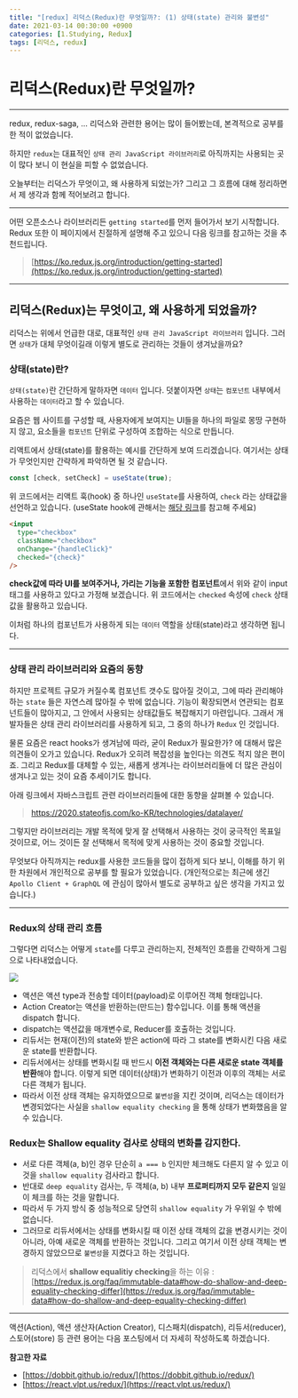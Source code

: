 ```yaml
---
title: "[redux] 리덕스(Redux)란 무엇일까?: (1) 상태(state) 관리와 불변성"
date: 2021-03-14 00:30:00 +0900
categories: [1.Studying, Redux]
tags: [리덕스, redux]
---
```


# **리덕스(Redux)란 무엇일까?**

---

redux, redux-saga, ... 리덕스와 관련한 용어는 많이 들어봤는데, 본격적으로 공부를 한 적이 없었습니다.

하지만 `redux`는 대표적인 `상태 관리 JavaScript 라이브러리`로 아직까지는 사용되는 곳이 많다 보니 이 현실을 피할 수 없었습니다.

오늘부터는 리덕스가 무엇이고, 왜 사용하게 되었는가? 그리고 그 흐름에 대해 정리하면서 제 생각과 함께 적어보려고 합니다.

---

어떤 오픈소스나 라이브러리든 `getting started`를 먼저 들어가서 보기 시작합니다. Redux 또한 이 페이지에서 친절하게 설명해 주고 있으니 다음 링크를 참고하는 것을 추천드립니다.

> [https://ko.redux.js.org/introduction/getting-started](https://ko.redux.js.org/introduction/getting-started)

---

## **리덕스(Redux)는 무엇이고, 왜 사용하게 되었을까?**

리덕스는 위에서 언급한 대로, 대표적인 `상태 관리 JavaScript 라이브러리` 입니다. 그러면 `상태`가 대체 무엇이길래 이렇게 별도로 관리하는 것들이 생겨났을까요?

### **상태(state)란?**

`상태(state)`란 간단하게 말하자면 `데이터` 입니다. 덧붙이자면 `상태`는 `컴포넌트` 내부에서 사용하는 `데이터`라고 할 수 있습니다.

요즘은 웹 사이트를 구성할 때, 사용자에게 보여지는 UI들을 하나의 파일로 몽땅 구현하지 않고, 요소들을 `컴포넌트` 단위로 구성하여 조합하는 식으로 만듭니다.

리액트에서 상태(state)를 활용하는 예시를 간단하게 보여 드리겠습니다. 여기서는 상태가 무엇인지만 간략하게 파악하면 될 것 같습니다.

```javascript
const [check, setCheck] = useState(true);
```

위 코드에서는 리액트 훅(hook) 중 하나인 `useState`를 사용하여, `check` 라는 상태값을 선언하고 있습니다. (useState hook에 관해서는 [해당 링크](https://chanhuiseok.github.io/posts/react-6/)를 참고해 주세요)

```html
<input
  type="checkbox"
  className="checkbox"
  onChange="{handleClick}"
  checked="{check}"
/>
```

**check값에 따라 UI를 보여주거나, 가리는 기능을 포함한 컴포넌트**에서 위와 같이 input 태그를 사용하고 있다고 가정해 보겠습니다. 위 코드에서는 `checked` 속성에 `check` 상태값을 활용하고 있습니다.

이처럼 하나의 컴포넌트가 사용하게 되는 `데이터` 역할을 상태(state)라고 생각하면 됩니다.

---

### **상태 관리 라이브러리와 요즘의 동향**

하지만 프로젝트 규모가 커질수록 컴포넌트 갯수도 많아질 것이고, 그에 따라 관리해야 하는 `state` 들은 자연스레 많아질 수 밖에 없습니다. 기능이 확장되면서 연관되는 컴포넌트들이 많아지고, 그 안에서 사용되는 상태값들도 복잡해지기 마련입니다. 그래서 개발자들은 상태 관리 라이브러리를 사용하게 되고, 그 중의 하나가 `Redux` 인 것입니다.

물론 요즘은 react hooks가 생겨남에 따라, 굳이 Redux가 필요한가? 에 대해서 많은 의견들이 오가고 있습니다. Redux가 오히려 복잡성을 높인다는 의견도 적지 않은 편이죠. 그리고 Redux를 대체할 수 있는, 새롭게 생겨나는 라이브러리들에 더 많은 관심이 생겨나고 있는 것이 요즘 추세이기도 합니다.

아래 링크에서 자바스크립트 관련 라이브러리들에 대한 동향을 살펴볼 수 있습니다.

> https://2020.stateofjs.com/ko-KR/technologies/datalayer/

그렇지만 라이브러리는 개발 목적에 맞게 잘 선택해서 사용하는 것이 궁극적인 목표일 것이므로, 어느 것이든 잘 선택해서 목적에 맞게 사용하는 것이 중요할 것입니다.

무엇보다 아직까지는 redux를 사용한 코드들을 많이 접하게 되다 보니, 이해를 하기 위한 차원에서 개인적으로 공부를 할 필요가 있었습니다. (개인적으로는 최근에 생긴 `Apollo Client + GraphQL` 에 관심이 많아서 별도로 공부하고 싶은 생각을 가지고 있습니다.)

---

### **Redux의 상태 관리 흐름**

그렇다면 리덕스는 어떻게 `state`를 다루고 관리하는지, 전체적인 흐름을 간략하게 그림으로 나타내었습니다.

![](https://drive.google.com/uc?export=download&id=1mffQ7o-Wv1BGj5AZY-R8zU76UPZ63ZAz)

- 액션은 액션 type과 전송할 데이터(payload)로 이루어진 객체 형태입니다.
- Action Creator는 액션을 반환하는(만드는) 함수입니다. 이를 통해 액션을 dispatch 합니다.
- dispatch는 액션값을 매개변수로, Reducer를 호출하는 것입니다.
- 리듀서는 현재(이전)의 state와 받은 action에 따라 그 state를 변화시킨 다음 새로운 state를 반환합니다.
- 리듀서에서는 상태를 변화시킬 때 반드시 **이전 객체와는 다른 새로운 state 객체를 반환**해야 합니다. 이렇게 되면 데이터(상태)가 변화하기 이전과 이후의 객체는 서로 다른 객체가 됩니다.
- 따라서 이전 상태 객체는 유지하였으므로 `불변성`을 지킨 것이며, 리덕스는 데이터가 변경되었다는 사실을 `shallow equality checking` 을 통해 상태가 변화했음을 알 수 있습니다.

### **Redux는 Shallow equality 검사로 상태의 변화를 감지한다.**

- 서로 다른 객체(a, b)인 경우 단순히 `a === b` 인지만 체크해도 다른지 알 수 있고 이것을 `shallow equality` 검사라고 합니다.
- 반대로 `deep equality` 검사는, 두 객체(a, b) 내부 **프로퍼티까지 모두 같은지** 일일이 체크를 하는 것을 말합니다.
- 따라서 두 가지 방식 중 성능적으로 당연히 `shallow equality` 가 우위일 수 밖에 없습니다.
- 그러므로 리듀서에서는 상태를 변화시킬 때 이전 상태 객체의 값을 변경시키는 것이 아니라, 아예 새로운 객체를 반환하는 것입니다. 그리고 여기서 이전 상태 객체는 변경하지 않았으므로 `불변성`을 지켰다고 하는 것입니다.

> 리덕스에서 **shallow equalitiy checking**을 하는 이유 : [https://redux.js.org/faq/immutable-data#how-do-shallow-and-deep-equality-checking-differ](https://redux.js.org/faq/immutable-data#how-do-shallow-and-deep-equality-checking-differ)

---

액션(Action), 액션 생산자(Action Creator), 디스패치(dispatch), 리듀서(reducer), 스토어(store) 등 관련 용어는 다음 포스팅에서 더 자세히 작성하도록 하겠습니다.

**참고한 자료**

- [https://dobbit.github.io/redux/](https://dobbit.github.io/redux/)
- [https://react.vlpt.us/redux/](https://react.vlpt.us/redux/)
